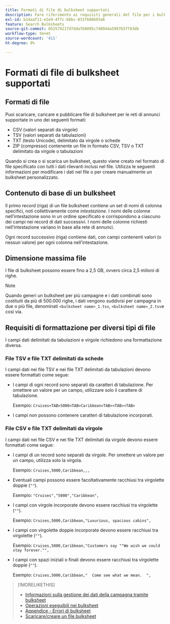 ```yaml
---
title: Formati di file di bulksheet supportati
description: Fare riferimento ai requisiti generali del file per i bulksheet.
exl-id: b14aaf11-e2e9-4f7c-b6bc-831f668b93a6
feature: Search Bulksheets
source-git-commit: 052574217d7ddafb8895c74094da5997b5ff83db
workflow-type: tm+mt
source-wordcount: '411'
ht-degree: 0%

---
```


# Formati di file di bulksheet supportati

## Formati di file

Puoi scaricare, caricare e pubblicare file di bulksheet per le reti di annunci supportate in uno dei seguenti formati:

* CSV (valori separati da virgole)
* TSV (valori separati da tabulazioni)
* TXT (testo Unicode), delimitato da virgole o schede
* ZIP (compresso) contenente un file in formato CSV, TSV o TXT delimitato da virgole o tabulazioni

Quando si crea o si scarica un bulksheet, questo viene creato nel formato di file specificato con tutti i dati rilevanti inclusi nel file. Utilizza le seguenti informazioni per modificare i dati nel file o per creare manualmente un bulksheet personalizzato.

## Contenuto di base di un bulksheet

Il primo record (riga) di un file bulksheet contiene un set di nomi di colonna specifici, noti collettivamente come <i>intestazione</i>. I nomi delle colonne nell’intestazione sono in un ordine specificato e corrispondono a ciascuno dei campi nei record di dati successivi. I nomi delle colonne richiesti nell’intestazione variano in base alla rete di annunci.

Ogni record successivo (riga) contiene dati, con campi contenenti valori (o nessun valore) per ogni colonna nell’intestazione.

## Dimensione massima file

I file di bulksheet possono essere fino a 2,5 GB, ovvero circa 2,5 milioni di righe.

>[!NOTE]
>
>Quando generi un bulksheet per più campagne e i dati combinati sono costituiti da più di 500.000 righe, i dati vengono suddivisi per campagna in due o più file, denominati `<bulksheet name>_1.tsv`, `<bulksheet name>_2.tsv`e così via.

## Requisiti di formattazione per diversi tipi di file

I campi dati delimitati da tabulazioni e virgole richiedono una formattazione diversa.

### File TSV e file TXT delimitati da schede

I campi dati nei file TSV e nei file TXT delimitati da tabulazioni devono essere formattati come segue:

* I campi di ogni record sono separati da caratteri di tabulazione. Per omettere un valore per un campo, utilizzare solo il carattere di tabulazione.

  Esempio: `Cruises<TAB>5000<TAB>Caribbean<TAB><TAB><TAB>`

* I campi non possono contenere caratteri di tabulazione incorporati.

### File CSV e file TXT delimitati da virgole

I campi dati nei file CSV e nei file TXT delimitati da virgole devono essere formattati come segue:

* I campi di un record sono separati da virgole. Per omettere un valore per un campo, utilizza solo la virgola.

  Esempio: `Cruises,5000,Caribbean,,,`

* Eventuali campi possono essere facoltativamente racchiusi tra virgolette doppie (`""`).

  Esempio:  `"Cruises","5000","Caribbean",`

* I campi con virgole incorporate devono essere racchiusi tra virgolette (`""`).

  Esempio: `Cruises,5000,Caribbean,"Luxurious, spacious cabins",`

* I campi con virgolette doppie incorporate devono essere racchiusi tra virgolette (`""`).

  Esempio: `Cruises,5000,Caribbean,"Customers say ""We wish we could stay forever."",`

* I campi con spazi iniziali o finali devono essere racchiusi tra virgolette doppie (`""`).

  Esempio: `Cruises,5000,Caribbean,"  Come see what we mean.  ",`

>[!MORELIKETHIS]
>
>* [Informazioni sulla gestione dei dati della campagna tramite bulksheet](../bulksheet-about.md)
>* [Operazioni eseguibili nei bulksheet](bulksheet-operations.md)
>* [Appendice - Errori di bulksheet](../bulksheet-errors.md)
>* [Scaricare/creare un file bulksheet](../bulksheet-download.md)
